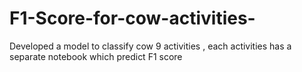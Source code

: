 # F1-Score-for-cow-activities-
Developed a model to classify cow  9 activities , each activities has a separate notebook which predict F1 score
